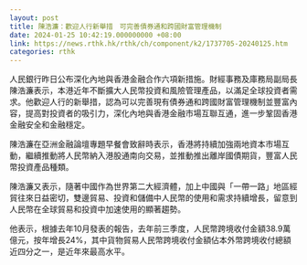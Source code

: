 ```yaml
---
layout: post
title: 陳浩濂：歡迎人行新舉措　可完善債券通和跨國財富管理機制
date: 2024-01-25 10:42:19.000000000 +08:00
link: https://news.rthk.hk/rthk/ch/component/k2/1737705-20240125.htm
categories: rthk
---
```


人民銀行昨日公布深化內地與香港金融合作六項新措施。財經事務及庫務局副局長陳浩濂表示，本港近年不斷擴大人民幣投資和風險管理產品，以滿足全球投資者需求。他歡迎人行的新舉措，認為可以完善現有債券通和跨國財富管理機制並豐富內容，提高對投資者的吸引力，深化內地與香港金融市場互聯互通，進一步鞏固香港金融安全和金融穩定。

陳浩濂在亞洲金融論壇專題早餐會致辭時表示，香港將持續加強兩地資本市場互動，繼續推動將人民幣納入港股通南向交易，並推動推出離岸國債期貨，豐富人民幣投資產品種類。

陳浩濂又表示，隨著中國作為世界第二大經濟體，加上中國與「一帶一路」地區經貿往來日益密切，雙邊貿易、投資和儲備中人民幣的使用和需求持續增長，留意到人民幣在全球貿易和投資中加速使用的顯著趨勢。

他表示，根據去年10月發表的報告，去年前三季度，人民幣跨境收付金額38.9萬億元，按年增長24%，其中貨物貿易人民幣跨境收付金額佔本外幣跨境收付總額近四分之一，是近年來最高水平。
